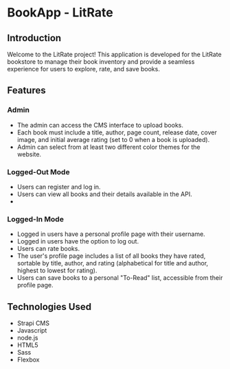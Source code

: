 # BookApp - LitRate

## Introduction
Welcome to the LitRate project! This application is developed for the LitRate bookstore to manage their book inventory and provide a seamless experience for users to explore, rate, and save books.

## Features
### Admin
- The admin can access the CMS interface to upload books.
- Each book must include a title, author, page count, release date, cover image, and initial average rating (set to 0 when a book is uploaded).
- Admin can select from at least two different color themes for the website.

### Logged-Out Mode
- Users can register and log in.
- Users can view all books and their details available in the API.
- 
### Logged-In Mode
- Logged in users have a personal profile page with their username. 
- Logged in users have the option to log out.
- Users can rate books.
- The user's profile page includes a list of all books they have rated, sortable by title, author, and rating (alphabetical for title and author, highest to lowest for rating).
- Users can save books to a personal "To-Read" list, accessible from their profile page.


## Technologies Used
- Strapi CMS
- Javascript
- node.js
- HTML5
- Sass
- Flexbox
